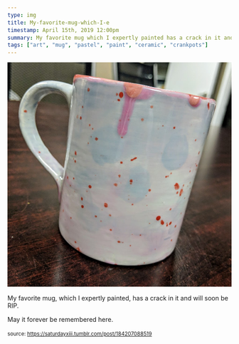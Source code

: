 ```yaml
---
type: img
title: My-favorite-mug-which-I-e
timestamp: April 15th, 2019 12:00pm
summary: My favorite mug which I expertly painted has a crack in it and will soon be RIPppMay it forever be remembered herep 
tags: ["art", "mug", "pastel", "paint", "ceramic", "crankpots"]
---
```

<img src="../media/184207088519.jpg"/>
                                                                                          <div class="caption"><p>My favorite mug, which I expertly painted, has a crack in it and will soon be RIP.</p><p>May it forever be remembered here.</p> </div>
                                    
                
                
                
                
                                
<small>source: https://saturdayxiii.tumblr.com/post/184207088519</small>